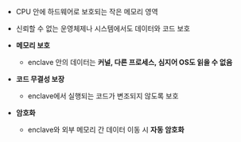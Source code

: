 - CPU 안에 하드웨어로 보호되는 작은 메모리 영역
- 신뢰할 수 없는 운영체제나 시스템에서도 데이터와 코드 보호


- **메모리 보호**
    - enclave 안의 데이터는 **커널, 다른 프로세스, 심지어 OS도 읽을 수 없음**
- **코드 무결성 보장**
    - enclave에서 실행되는 코드가 변조되지 않도록 보호
- **암호화**
    - enclave와 외부 메모리 간 데이터 이동 시 **자동 암호화**